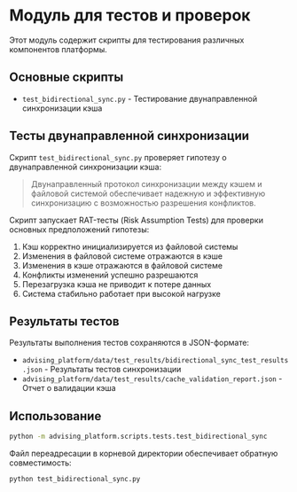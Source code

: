 # Модуль для тестов и проверок

Этот модуль содержит скрипты для тестирования различных компонентов платформы.

## Основные скрипты

- `test_bidirectional_sync.py` - Тестирование двунаправленной синхронизации кэша

## Тесты двунаправленной синхронизации

Скрипт `test_bidirectional_sync.py` проверяет гипотезу о двунаправленной синхронизации кэша:

> Двунаправленный протокол синхронизации между кэшем и файловой системой обеспечивает надежную и эффективную синхронизацию с возможностью разрешения конфликтов.

Скрипт запускает RAT-тесты (Risk Assumption Tests) для проверки основных предположений гипотезы:

1. Кэш корректно инициализируется из файловой системы
2. Изменения в файловой системе отражаются в кэше
3. Изменения в кэше отражаются в файловой системе
4. Конфликты изменений успешно разрешаются
5. Перезагрузка кэша не приводит к потере данных
6. Система стабильно работает при высокой нагрузке

## Результаты тестов

Результаты выполнения тестов сохраняются в JSON-формате:

- `advising_platform/data/test_results/bidirectional_sync_test_results.json` - Результаты тестов синхронизации
- `advising_platform/data/test_results/cache_validation_report.json` - Отчет о валидации кэша

## Использование

```bash
python -m advising_platform.scripts.tests.test_bidirectional_sync
```

Файл переадресации в корневой директории обеспечивает обратную совместимость:

```bash
python test_bidirectional_sync.py
```